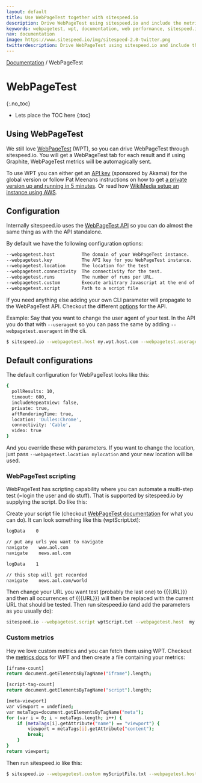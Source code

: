 ```yaml
---
layout: default
title: Use WebPageTest together with sitespeed.io
description: Drive WebPageTest using sitespeed.io and include the metrics in your sitespeed.io report.
keywords: webpagetest, wpt, documentation, web performance, sitespeed.io
nav: documentation
image: https://www.sitespeed.io/img/sitespeed-2.0-twitter.png
twitterdescription: Drive WebPageTest using sitespeed.io and include the metrics in your sitespeed.io report.
---
```

[Documentation]({{site.baseurl}}/documentation/sitespeed.io/) / WebPageTest

# WebPageTest
{:.no_toc}

* Lets place the TOC here
{:toc}

## Using WebPageTest
We still love [WebPageTest](https://www.webpagetest.org/) (WPT), so you can drive WebPageTest through sitespeed.io. You will get a WebPageTest tab for each result and if using Graphite, WebPageTest metrics will be automagically sent.

To use WPT you can either get an [API key](https://www.webpagetest.org/getkey.php) (sponsored by Akamai) for the global version or follow Pat Meenans instructions on how to get [a private version up and running in 5 minutes](http://calendar.perfplanet.com/2014/webpagetest-private-instances-in-five-minutes/). Or read how [WikiMedia setup an instance using AWS](https://wikitech.wikimedia.org/wiki/WebPageTest).

## Configuration
Internally sitespeed.io uses the [WebPageTest API](https://github.com/marcelduran/webpagetest-api) so you can do almost the same thing as with the API standalone.

By default we have the following configuration options:

~~~ bash
--webpagetest.host          The domain of your WebPageTest instance.                                        
--webpagetest.key           The API key for you WebPageTest instance.
--webpagetest.location      The location for the test                                                                      
--webpagetest.connectivity  The connectivity for the test.                                                                
--webpagetest.runs          The number of runs per URL.                                                                           
--webpagetest.custom        Execute arbitrary Javascript at the end of a test to collect custom metrics.
--webpagetest.script        Path to a script file
~~~

If you need anything else adding your own CLI parameter will propagate to the WebPageTest API. Checkout the different [options](https://github.com/marcelduran/webpagetest-api#test-works-for-test-command-only) for the API.

Example: Say that you want to change the user agent of your test. In the API you do that with <code>--useragent</code> so you can pass the same by adding <code>--webpagetest.useragent</code> in the cli.

~~~ bash
$ sitespeed.io --webpagetest.host my.wpt.host.com --webpagetest.useragent "Mozilla/5.0 (Macintosh; Intel Mac OS X 10_12_0) AppleWebKit/537.36 (KHTML, like Gecko) Chrome/54.0.2840.59 Safari/537.36" https://www.sitespeed.io
~~~

## Default configurations

The default configuration for WebPageTest looks like this:

~~~ bash
{
  pollResults: 10,
  timeout: 600,
  includeRepeatView: false,
  private: true,
  aftRenderingTime: true,
  location: 'Dulles:Chrome',
  connectivity: 'Cable',
  video: true
}
~~~

And you override these with parameters. If you want to change the location, just pass <code>--webpagetest.location mylocation</code> and your new location will be used.

### WebPageTest scripting

WebPageTest has scripting capability where you can automate a multi-step test (=login the user and do stuff). That is supported by sitespeed.io by supplying the script. Do like this:

Create your script file (checkout [WebPageTest documentation](https://sites.google.com/a/webpagetest.org/docs/using-webpagetest/scripting) for what you can do). It can look something like this (wptScript.txt):

~~~ bash
logData    0

// put any urls you want to navigate
navigate    www.aol.com
navigate    news.aol.com

logData    1

// this step will get recorded
navigate    news.aol.com/world
~~~

Then change your URL you want test (probably the last one) to \{\{\{URL\}\}\} and then all occurrences of \{\{\{URL\}\}\} will then be replaced with the current URL that should be tested. Then run sitespeed.io (and add the parameters as you usually do):

~~~ bash
sitespeed.io --webpagetest.script wptScript.txt --webpagetest.host  my.wpt.host.com http://example.org
~~~

### Custom metrics

Hey we love custom metrics and you can fetch them using WPT. Checkout the [metrics docs](https://sites.google.com/a/webpagetest.org/docs/using-webpagetest/custom-metrics) for WPT and then create a file containing your metrics:

~~~ bash
[iframe-count]
return document.getElementsByTagName("iframe").length;

[script-tag-count]
return document.getElementsByTagName("script").length;

[meta-viewport]
var viewport = undefined;
var metaTags=document.getElementsByTagName("meta");
for (var i = 0; i < metaTags.length; i++) {
    if (metaTags[i].getAttribute("name") == "viewport") {
        viewport = metaTags[i].getAttribute("content");
        break;
    }
}
return viewport;
~~~

Then run sitespeed.io like this:

~~~ bash
$ sitespeed.io --webpagetest.custom myScriptFile.txt --webpagetest.host my.wpt.host.com https://www.sitespeed.io
~~~
